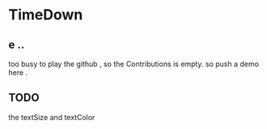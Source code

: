 # TimeDown

## e ..
too busy to play the github , so the Contributions is empty. 
so push a demo here .

## TODO
the textSize and textColor
